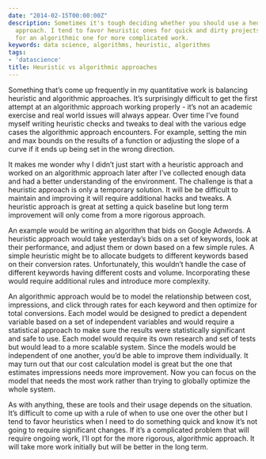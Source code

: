 ```yaml
---
date: "2014-02-15T00:00:00Z"
description: Sometimes it's tough deciding whether you should use a heuristic or algorithmic
  approach. I tend to favor heuristic ones for quick and dirty projects but will opt
  for an algorithmic one for more complicated work.
keywords: data science, algorithms, heuristic, algorithms
tags:
- 'datascience'
title: Heuristic vs algorithmic approaches
---
```


Something that’s come up frequently in my quantitative work is balancing heuristic and algorithmic approaches. It’s surprisingly difficult to get the first attempt at an algorithmic approach working properly - it’s not an academic exercise and real world issues will always appear. Over time I’ve found myself writing heuristic checks and tweaks to deal with the various edge cases the algorithmic approach encounters. For example, setting the min and max bounds on the results of a function or adjusting the slope of a curve if it ends up being set in the wrong direction.

It makes me wonder why I didn’t just start with a heuristic approach and worked on an algorithmic approach later after I’ve collected enough data and had a better understanding of the environment. The challenge is that a heuristic approach is only a temporary solution. It will be be difficult to maintain and improving it will require additional hacks and tweaks. A heuristic approach is great at setting a quick baseline but long term improvement will only come from a more rigorous approach.

An example would be writing an algorithm that bids on Google Adwords. A heuristic approach would take yesterday’s bids on a set of keywords, look at their performance, and adjust them or down based on a few simple rules. A simple heuristic might be to allocate budgets to different keywords based on their conversion rates. Unfortunately, this wouldn’t handle the case of different keywords having different costs and volume. Incorporating these would require additional rules and introduce more complexity.

An algorithmic approach would be to model the relationship between cost, impressions, and click through rates for each keyword and then optimize for total conversions. Each model would be designed to predict a dependent variable based on a set of independent variables and would require a statistical approach to make sure the results were statistically significant and safe to use. Each model would require its own research and set of tests but would lead to a more scalable system. Since the models would be independent of one another, you’d be able to improve them individually. It may turn out that our cost calculation model is great but the one that estimates impressions needs more improvement. Now you can focus on the model that needs the most work rather than trying to globally optimize the whole system.

As with anything, these are tools and their usage depends on the situation. It’s difficult to come up with a rule of when to use one over the other but I tend to favor heuristics when I need to do something quick and know it’s not going to require significant changes. If it’s a complicated problem that will require ongoing work, I’ll opt for the more rigorous, algorithmic approach. It will take more work initially but will be better in the long term.